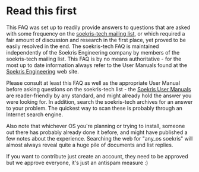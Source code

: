 # Read this first

This FAQ was set up to readily provide answers to questions that are asked with some frequency on the [soekris-tech mailing list](https://web.archive.org/web/20180610231634/http://lists.soekris.com/mailman/listinfo/soekris-tech "http://lists.soekris.com/mailman/listinfo/soekris-tech"), or which required a fair amount of discussion and research in the first place, yet proved to be easily resolved in the end. The soekris-tech FAQ is maintained independently of the Soekris Engineering company by members of the soekris-tech mailing list. This FAQ is by no means authoritative - for the most up to date information always refer to the User Manuals found at the [Soekris Engineering](https://web.archive.org/web/20180610231634/http://www.soekris.com/ "http://www.soekris.com/") web site.

Please consult at least this FAQ as well as the appropriate User Manual before asking questions on the soekris-tech list - the [Soekris User Manuals](https://web.archive.org/web/20180610231634/http://www.soekris.com/downloads.htm "http://www.soekris.com/downloads.htm") are reader-friendly by any standard, and might already hold the answer you were looking for. In addition, search the soekris-tech archives for an answer to your problem. The quickest way to scan these is probably through an Internet search engine.

Also note that whichever OS you're planning or trying to install, someone out there has probably already done it before, and might have published a few notes about the experience. Searching the web for "any\_os soekris" will almost always reveal quite a huge pile of documents and list replies.

If you want to contribute just create an account, they need to be approved but we approve everyone, it's just an antispam measure :)
